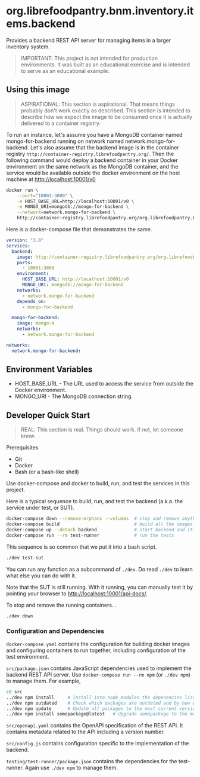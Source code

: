 # org.librefoodpantry.bnm.inventory.items.backend

Provides a backend REST API server for managing items in a larger inventory system.

> IMPORTANT: This project is not intended for production environments.
> It was built as an educational exercise and is intended to serve as an educational
> example.

## Using this image

> ASPIRATIONAL: This section is aspirational. That means things probably don't work
> exactly as described. This section is intended to describe how we expect the image
> to be consumed once it is actually delivered to a container registry.

To run an instance, let's assume you have a MongoDB container named mongo-for-backend
running on network named network.mongo-for-backend. Let's also assume that the backend
image is in the container registry `http://container-registry.librefoodpantry.org/`.
Then the following command would deploy a backend container in your Docker environment
on the same network as the MongoDB container, and the service would be available outside
the docker environment on the host machine at <http://localhost:10001/v0>

```bash
docker run \
    --port="10001:3000" \
    -e HOST_BASE_URL=http://localhost:10001/v0 \
    -e MONGO_URI=mongodb://mongo-for-backend \
    --network=network.mongo-for-backend \
    http://container-registry.librefoodpantry.org/org.librefoodpantry.bnm.inventory.items.backend
```

Here is a docker-compose file that demonstrates the same.

```yaml
version: "3.8"
services:
  backend:
    image: http://container-registry.librefoodpantry.org/org.librefoodpantry.bnm.inventory.items.backend
    ports:
      - 10001:3000
    environment:
      HOST_BASE_URL: http://localhost:10001/v0
      MONGO_URI: mongodb://mongo-for-backend
    networks:
      - network.mongo-for-backend
    depends_on:
      - mongo-for-backend

  mongo-for-backend:
    image: mongo:4
    networks:
      - network.mongo-for-backend

networks:
  network.mongo-for-backend:
```

## Environment Variables

* HOST_BASE_URL - The URL used to access the service from outside the Docker environment.
* MONGO_URI - The MongoDB connection string.

## Developer Quick Start

> REAL: This section is real. Things should work. If not, let someone know.

Prerequisites

* Git
* Docker
* Bash (or a bash-like shell)

Use docker-compose and docker to build, run, and test the services in this project.

Here is a typical sequence to build, run, and test the backend (a.k.a. the service under test, or SUT).

```bash
docker-compose down --remove-orphans --volumes  # stop and remove anything from a previous run
docker-compose build                            # build all the images
docker-compose up --detach backend              # start backend and its dependencies
docker-compose run --rm test-runner             # run the tests
```

This sequence is so common that we put it into a bash script.

```bash
./dev test-sut
```

You can run any function as a subcommand of `./dev`. Do read `./dev` to learn
what else you can do with it.

Note that the SUT is still running. With it running, you can manually test it by
pointing your browser to <http://localhost:10001/api-docs/>.

To stop and remove the running containers...

```
./dev down
```

### Configuration and Dependencies

`docker-compose.yaml` contains the configuration for building docker images
and configuring containers to run together, including configuration of the
test environment.

`src/package.json` contains JavaScript dependencies used to implement the
backend REST API server. Use `docker-compose run --rm npm` (or `./dev npm`)
to manage them. For example,

```bash
cd src
../dev npm install     # Install into node_modules the depenencies listed in package.json
../dev npm outdated    # Check which packages are outdated and by how much
../dev npm update      # Update all packages to the most current version within the same major version.
../dev npm install somepackage@latest   # Upgrade somepackage to the most current major version.
```

`src/openapi.yaml` contains the OpenAPI specification of the REST API.
It contains metadata related to the API including a version number.

`src/config.js` contains configuration specific to the implementation of the backend.

`testing/test-runner/package.json` contains the dependencies for the test-runner. Again
use `./dev npm` to manage them.
